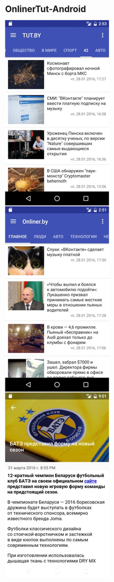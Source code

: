 # OnlinerTut-Android
![Screenshots](https://github.com/zhukic/OnlinerTut-Android/blob/master/art/1.jpg?raw=true)
![Screenshots](https://github.com/zhukic/OnlinerTut-Android/blob/master/art/2.jpg?raw=true)
![Screenshots](https://github.com/zhukic/OnlinerTut-Android/blob/master/art/3.jpg?raw=true)
